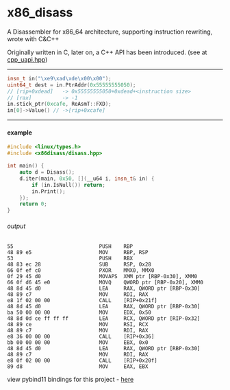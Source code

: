 # x86_disass
A Disassembler for x86_64 architecture, supporting instruction rewriting, wrote with C&amp;C++

Originally written in C, later on, a C++ API has been introduced. (see at [cpp_uapi.hpp]([https://github.com/HeX0Rci5T/x86_disass/uapi/cpp_uapi.hpp](https://github.com/HeX0Rci5T/x86_disass/blob/main/uapi/cpp_uapi.hpp)))

---
```c++
insn_t in("\xe9\xad\xde\x00\x00");
uint64_t dest = in.PtrAddr(0x55555555050);
// [rip+0xdead]   -> 0x55555555050+0xdead+<instruction size>
// [rax]          -> -1
in.stick_ptr(0xcafe, ReAsmT::FXD);
in[0]->Value() // ->[rip+0xcafe]
```
---

#### example
```c++
#include <linux/types.h>
#include <x86disass/disass.hpp>

int main() {
	auto d = Disass();
	d.iter(main, 0x50, [](__u64 i, insn_t& in) {
		if (in.IsNull()) return;
		in.Print();
	});
	return 0;
}
```
###### output
```
55                            PUSH    RBP
48 89 e5                      MOV     RBP, RSP
53                            PUSH    RBX
48 83 ec 28                   SUB     RSP, 0x28
66 0f ef c0                   PXOR    MMX0, MMX0
0f 29 45 d0                   MOVAPS  XMM ptr [RBP-0x30], XMM0
66 0f d6 45 e0                MOVQ    QWORD ptr [RBP-0x20], XMM0
48 8d 45 d0                   LEA     RAX, QWORD ptr [RBP-0x30]
48 89 c7                      MOV     RDI, RAX
e8 1f 02 00 00                CALL    [RIP+0x21f]
48 8d 45 d0                   LEA     RAX, QWORD ptr [RBP-0x30]
ba 50 00 00 00                MOV     EDX, 0x50
48 8d 0d ce ff ff ff          LEA     RCX, QWORD ptr [RIP-0x32]
48 89 ce                      MOV     RSI, RCX
48 89 c7                      MOV     RDI, RAX
e8 36 00 00 00                CALL    [RIP+0x36]
bb 00 00 00 00                MOV     EBX, 0x0
48 8d 45 d0                   LEA     RAX, QWORD ptr [RBP-0x30]
48 89 c7                      MOV     RDI, RAX
e8 0f 02 00 00                CALL    [RIP+0x20f]
89 d8                         MOV     EAX, EBX
```

view pybind11 bindings for this project - [here](https://github.com/HeX0Rci5T/x86_pybindings)
